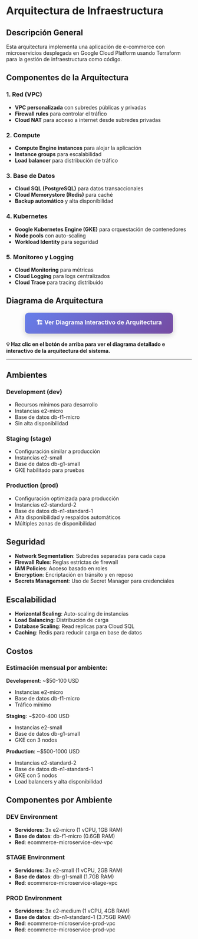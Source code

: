 # Arquitectura de Infraestructura

## Descripción General

Esta arquitectura implementa una aplicación de e-commerce con microservicios desplegada en Google Cloud Platform usando Terraform para la gestión de infraestructura como código.

## Componentes de la Arquitectura

### 1. Red (VPC)
- **VPC personalizada** con subredes públicas y privadas
- **Firewall rules** para controlar el tráfico
- **Cloud NAT** para acceso a internet desde subredes privadas

### 2. Compute
- **Compute Engine instances** para alojar la aplicación
- **Instance groups** para escalabilidad
- **Load balancer** para distribución de tráfico

### 3. Base de Datos
- **Cloud SQL (PostgreSQL)** para datos transaccionales
- **Cloud Memorystore (Redis)** para caché
- **Backup automático** y alta disponibilidad

### 4. Kubernetes 
- **Google Kubernetes Engine (GKE)** para orquestación de contenedores
- **Node pools** con auto-scaling
- **Workload Identity** para seguridad

### 5. Monitoreo y Logging
- **Cloud Monitoring** para métricas
- **Cloud Logging** para logs centralizados
- **Cloud Trace** para tracing distribuido

## Diagrama de Arquitectura

<div style="text-align: center; margin: 20px 0;">
  <a href="architecture.html" style="
    display: inline-block;
    background: linear-gradient(135deg, #667eea 0%, #764ba2 100%);
    color: white;
    padding: 15px 30px;
    text-decoration: none;
    border-radius: 10px;
    font-weight: bold;
    font-size: 16px;
    box-shadow: 0 4px 15px rgba(0,0,0,0.2);
    transition: transform 0.3s ease;
  " onmouseover="this.style.transform='translateY(-2px)'" onmouseout="this.style.transform='translateY(0)'">
    🏗️ Ver Diagrama Interactivo de Arquitectura
  </a>
</div>

**💡 Haz clic en el botón de arriba para ver el diagrama detallado e interactivo de la arquitectura del sistema.**

---



## Ambientes

### Development (dev)
- Recursos mínimos para desarrollo
- Instancias e2-micro
- Base de datos db-f1-micro
- Sin alta disponibilidad

### Staging (stage)
- Configuración similar a producción
- Instancias e2-small
- Base de datos db-g1-small
- GKE habilitado para pruebas

### Production (prod)
- Configuración optimizada para producción
- Instancias e2-standard-2
- Base de datos db-n1-standard-1
- Alta disponibilidad y respaldos automáticos
- Múltiples zonas de disponibilidad

## Seguridad

- **Network Segmentation**: Subredes separadas para cada capa
- **Firewall Rules**: Reglas estrictas de firewall
- **IAM Policies**: Acceso basado en roles
- **Encryption**: Encriptación en tránsito y en reposo
- **Secrets Management**: Uso de Secret Manager para credenciales

## Escalabilidad

- **Horizontal Scaling**: Auto-scaling de instancias
- **Load Balancing**: Distribución de carga
- **Database Scaling**: Read replicas para Cloud SQL
- **Caching**: Redis para reducir carga en base de datos

## Costos

### Estimación mensual por ambiente:

**Development**: ~$50-100 USD
- Instancias e2-micro
- Base de datos db-f1-micro
- Tráfico mínimo

**Staging**: ~$200-400 USD
- Instancias e2-small
- Base de datos db-g1-small
- GKE con 3 nodos

**Production**: ~$500-1000 USD
- Instancias e2-standard-2
- Base de datos db-n1-standard-1
- GKE con 5 nodos
- Load balancers y alta disponibilidad

## Componentes por Ambiente

### DEV Environment
- **Servidores**: 3x e2-micro (1 vCPU, 1GB RAM)
- **Base de datos**: db-f1-micro (0.6GB RAM)
- **Red**: ecommerce-microservice-dev-vpc

### STAGE Environment  
- **Servidores**: 3x e2-small (1 vCPU, 2GB RAM)
- **Base de datos**: db-g1-small (1.7GB RAM)
- **Red**: ecommerce-microservice-stage-vpc

### PROD Environment
- **Servidores**: 3x e2-medium (1 vCPU, 4GB RAM)
- **Base de datos**: db-n1-standard-1 (3.75GB RAM)
- **Red**: ecommerce-microservice-prod-vpc
- **Red**: ecommerce-microservice-prod-vpc
